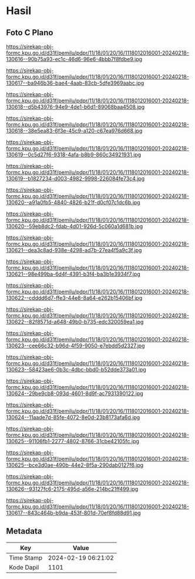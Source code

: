 # Hasil

## Foto C Plano

https://sirekap-obj-formc.kpu.go.id/d31f/pemilu/pdpr/11/18/01/20/16/1118012016001-20240218-130616--90b75a93-ec1c-46d6-96e6-4bbb7f8fdbe9.jpg

https://sirekap-obj-formc.kpu.go.id/d31f/pemilu/pdpr/11/18/01/20/16/1118012016001-20240218-130617--ba946b36-bae4-4aab-83cb-5dfe3969aabc.jpg

https://sirekap-obj-formc.kpu.go.id/d31f/pemilu/pdpr/11/18/01/20/16/1118012016001-20240218-130618--d5b43976-94e9-4de1-b6d1-89068baa4508.jpg

https://sirekap-obj-formc.kpu.go.id/d31f/pemilu/pdpr/11/18/01/20/16/1118012016001-20240218-130618--38e5ea83-6f3e-45c9-a120-c67ea976d668.jpg

https://sirekap-obj-formc.kpu.go.id/d31f/pemilu/pdpr/11/18/01/20/16/1118012016001-20240218-130619--0c5d27f6-9318-4afa-b8b9-860c34921931.jpg

https://sirekap-obj-formc.kpu.go.id/d31f/pemilu/pdpr/11/18/01/20/16/1118012016001-20240218-130619--b1827234-d003-4982-9998-226084fe73c4.jpg

https://sirekap-obj-formc.kpu.go.id/d31f/pemilu/pdpr/11/18/01/20/16/1118012016001-20240218-130620--a91a0fb5-4840-4826-b21f-d0cf07c1dc6b.jpg

https://sirekap-obj-formc.kpu.go.id/d31f/pemilu/pdpr/11/18/01/20/16/1118012016001-20240218-130620--59eb8dc2-fdab-4d01-926d-5c060a1d681b.jpg

https://sirekap-obj-formc.kpu.go.id/d31f/pemilu/pdpr/11/18/01/20/16/1118012016001-20240218-130621--dea3c8ad-938e-4298-ad7b-27ea4f5a9c3f.jpg

https://sirekap-obj-formc.kpu.go.id/d31f/pemilu/pdpr/11/18/01/20/16/1118012016001-20240218-130621--98e499ba-6d4f-4391-b3f4-ba3b1e3934f7.jpg

https://sirekap-obj-formc.kpu.go.id/d31f/pemilu/pdpr/11/18/01/20/16/1118012016001-20240218-130622--cdddd6d7-ffe3-44e8-8a64-e262b15406bf.jpg

https://sirekap-obj-formc.kpu.go.id/d31f/pemilu/pdpr/11/18/01/20/16/1118012016001-20240218-130622--82f8571d-a648-49b0-b735-edc320059ea1.jpg

https://sirekap-obj-formc.kpu.go.id/d31f/pemilu/pdpr/11/18/01/20/16/1118012016001-20240218-130623--cee66c32-b96d-4f59-9050-e7ebdd5d2327.jpg

https://sirekap-obj-formc.kpu.go.id/d31f/pemilu/pdpr/11/18/01/20/16/1118012016001-20240218-130623--58423ae6-0b3c-4dbc-bbd0-b52dde373a01.jpg

https://sirekap-obj-formc.kpu.go.id/d31f/pemilu/pdpr/11/18/01/20/16/1118012016001-20240218-130624--29be9cb8-093d-4601-8d9f-ac7931390122.jpg

https://sirekap-obj-formc.kpu.go.id/d31f/pemilu/pdpr/11/18/01/20/16/1118012016001-20240218-130624--11aade7d-85fe-4072-8e0d-23b8173afa6d.jpg

https://sirekap-obj-formc.kpu.go.id/d31f/pemilu/pdpr/11/18/01/20/16/1118012016001-20240218-130625--91106fb1-2277-4802-8766-31cbe42105fc.jpg

https://sirekap-obj-formc.kpu.go.id/d31f/pemilu/pdpr/11/18/01/20/16/1118012016001-20240218-130625--bce3d0ae-490b-44e2-8f5a-290dab0127f6.jpg

https://sirekap-obj-formc.kpu.go.id/d31f/pemilu/pdpr/11/18/01/20/16/1118012016001-20240218-130626--93127fc6-2175-495d-a56e-214bc21ff499.jpg

https://sirekap-obj-formc.kpu.go.id/d31f/pemilu/pdpr/11/18/01/20/16/1118012016001-20240218-130617--843c464b-b9da-453f-801d-70ef8fd88d91.jpg


## Metadata

| Key        | Value               |
| ---------- | ------------------- |
| Time Stamp | 2024-02-19 06:21:02 |
| Kode Dapil | 1101                |



